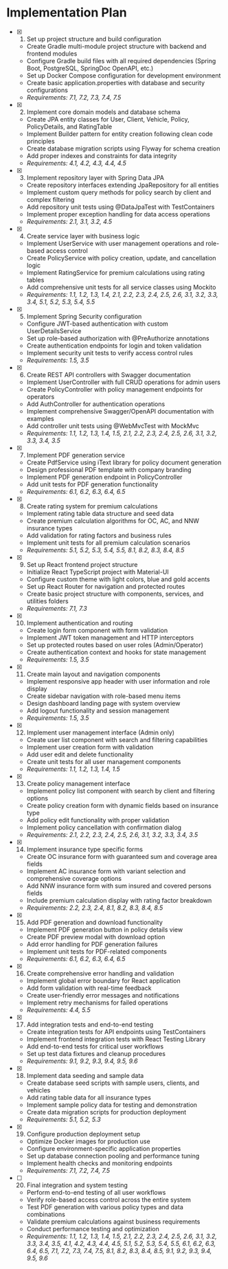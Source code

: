 # Implementation Plan

- [x] 1. Set up project structure and build configuration
  - Create Gradle multi-module project structure with backend and frontend modules
  - Configure Gradle build files with all required dependencies (Spring Boot, PostgreSQL, SpringDoc OpenAPI, etc.)
  - Set up Docker Compose configuration for development environment
  - Create basic application.properties with database and security configurations
  - _Requirements: 7.1, 7.2, 7.3, 7.4, 7.5_

- [x] 2. Implement core domain models and database schema
  - Create JPA entity classes for User, Client, Vehicle, Policy, PolicyDetails, and RatingTable
  - Implement Builder pattern for entity creation following clean code principles
  - Create database migration scripts using Flyway for schema creation
  - Add proper indexes and constraints for data integrity
  - _Requirements: 4.1, 4.2, 4.3, 4.4, 4.5_

- [x] 3. Implement repository layer with Spring Data JPA
  - Create repository interfaces extending JpaRepository for all entities
  - Implement custom query methods for policy search by client and complex filtering
  - Add repository unit tests using @DataJpaTest with TestContainers
  - Implement proper exception handling for data access operations
  - _Requirements: 2.1, 3.1, 3.2, 4.5_

- [x] 4. Create service layer with business logic
  - Implement UserService with user management operations and role-based access control
  - Create PolicyService with policy creation, update, and cancellation logic
  - Implement RatingService for premium calculations using rating tables
  - Add comprehensive unit tests for all service classes using Mockito
  - _Requirements: 1.1, 1.2, 1.3, 1.4, 2.1, 2.2, 2.3, 2.4, 2.5, 2.6, 3.1, 3.2, 3.3, 3.4, 5.1, 5.2, 5.3, 5.4, 5.5_

- [x] 5. Implement Spring Security configuration
  - Configure JWT-based authentication with custom UserDetailsService
  - Set up role-based authorization with @PreAuthorize annotations
  - Create authentication endpoints for login and token validation
  - Implement security unit tests to verify access control rules
  - _Requirements: 1.5, 3.5_

- [x] 6. Create REST API controllers with Swagger documentation
  - Implement UserController with full CRUD operations for admin users
  - Create PolicyController with policy management endpoints for operators
  - Add AuthController for authentication operations
  - Implement comprehensive Swagger/OpenAPI documentation with examples
  - Add controller unit tests using @WebMvcTest with MockMvc
  - _Requirements: 1.1, 1.2, 1.3, 1.4, 1.5, 2.1, 2.2, 2.3, 2.4, 2.5, 2.6, 3.1, 3.2, 3.3, 3.4, 3.5_

- [x] 7. Implement PDF generation service
  - Create PdfService using iText library for policy document generation
  - Design professional PDF template with company branding
  - Implement PDF generation endpoint in PolicyController
  - Add unit tests for PDF generation functionality
  - _Requirements: 6.1, 6.2, 6.3, 6.4, 6.5_

- [x] 8. Create rating system for premium calculations
  - Implement rating table data structure and seed data
  - Create premium calculation algorithms for OC, AC, and NNW insurance types
  - Add validation for rating factors and business rules
  - Implement unit tests for all premium calculation scenarios
  - _Requirements: 5.1, 5.2, 5.3, 5.4, 5.5, 8.1, 8.2, 8.3, 8.4, 8.5_

- [x] 9. Set up React frontend project structure
  - Initialize React TypeScript project with Material-UI
  - Configure custom theme with light colors, blue and gold accents
  - Set up React Router for navigation and protected routes
  - Create basic project structure with components, services, and utilities folders
  - _Requirements: 7.1, 7.3_

- [x] 10. Implement authentication and routing
  - Create login form component with form validation
  - Implement JWT token management and HTTP interceptors
  - Set up protected routes based on user roles (Admin/Operator)
  - Create authentication context and hooks for state management
  - _Requirements: 1.5, 3.5_

- [x] 11. Create main layout and navigation components

  - Implement responsive app header with user information and role display
  - Create sidebar navigation with role-based menu items
  - Design dashboard landing page with system overview
  - Add logout functionality and session management
  - _Requirements: 1.5, 3.5_

- [x] 12. Implement user management interface (Admin only)

  - Create user list component with search and filtering capabilities
  - Implement user creation form with validation
  - Add user edit and delete functionality
  - Create unit tests for all user management components
  - _Requirements: 1.1, 1.2, 1.3, 1.4, 1.5_

- [x] 13. Create policy management interface
  - Implement policy list component with search by client and filtering options
  - Create policy creation form with dynamic fields based on insurance type
  - Add policy edit functionality with proper validation
  - Implement policy cancellation with confirmation dialog
  - _Requirements: 2.1, 2.2, 2.3, 2.4, 2.5, 2.6, 3.1, 3.2, 3.3, 3.4, 3.5_

- [x] 14. Implement insurance type specific forms
  - Create OC insurance form with guaranteed sum and coverage area fields
  - Implement AC insurance form with variant selection and comprehensive coverage options
  - Add NNW insurance form with sum insured and covered persons fields
  - Include premium calculation display with rating factor breakdown
  - _Requirements: 2.2, 2.3, 2.4, 8.1, 8.2, 8.3, 8.4, 8.5_

- [x] 15. Add PDF generation and download functionality
  - Implement PDF generation button in policy details view
  - Create PDF preview modal with download option
  - Add error handling for PDF generation failures
  - Implement unit tests for PDF-related components
  - _Requirements: 6.1, 6.2, 6.3, 6.4, 6.5_

- [x] 16. Create comprehensive error handling and validation
  - Implement global error boundary for React application
  - Add form validation with real-time feedback
  - Create user-friendly error messages and notifications
  - Implement retry mechanisms for failed operations
  - _Requirements: 4.4, 5.5_

- [x] 17. Add integration tests and end-to-end testing
  - Create integration tests for API endpoints using TestContainers
  - Implement frontend integration tests with React Testing Library
  - Add end-to-end tests for critical user workflows
  - Set up test data fixtures and cleanup procedures
  - _Requirements: 9.1, 9.2, 9.3, 9.4, 9.5, 9.6_

- [x] 18. Implement data seeding and sample data
  - Create database seed scripts with sample users, clients, and vehicles
  - Add rating table data for all insurance types
  - Implement sample policy data for testing and demonstration
  - Create data migration scripts for production deployment
  - _Requirements: 5.1, 5.2, 5.3_

- [x] 19. Configure production deployment setup
  - Optimize Docker images for production use
  - Configure environment-specific application properties
  - Set up database connection pooling and performance tuning
  - Implement health checks and monitoring endpoints
  - _Requirements: 7.1, 7.2, 7.4, 7.5_

- [ ] 20. Final integration and system testing
  - Perform end-to-end testing of all user workflows
  - Verify role-based access control across the entire system
  - Test PDF generation with various policy types and data combinations
  - Validate premium calculations against business requirements
  - Conduct performance testing and optimization
  - _Requirements: 1.1, 1.2, 1.3, 1.4, 1.5, 2.1, 2.2, 2.3, 2.4, 2.5, 2.6, 3.1, 3.2, 3.3, 3.4, 3.5, 4.1, 4.2, 4.3, 4.4, 4.5, 5.1, 5.2, 5.3, 5.4, 5.5, 6.1, 6.2, 6.3, 6.4, 6.5, 7.1, 7.2, 7.3, 7.4, 7.5, 8.1, 8.2, 8.3, 8.4, 8.5, 9.1, 9.2, 9.3, 9.4, 9.5, 9.6_